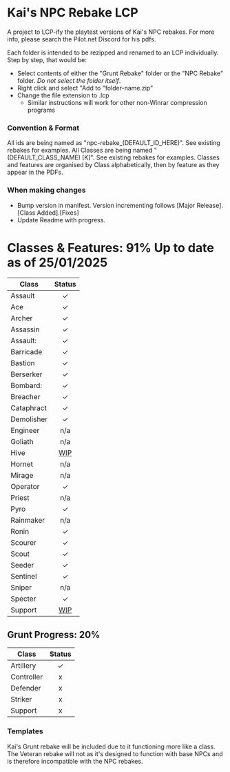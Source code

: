 # Kai's NPC Rebake LCP
A project to LCP-ify the playtest versions of Kai's NPC rebakes. For more info, please search the Pilot.net Discord for his pdfs.

Each folder is intended to be rezipped and renamed to an LCP individually. Step by step, that would be:
- Select contents of either the "Grunt Rebake" folder or the "NPC Rebake" folder. *Do not select the folder itself*.
- Right click and select "Add to "folder-name.zip"
- Change the file extension to .lcp
  - Similar instructions will work for other non-Winrar compression programs
### Convention & Format
All ids are being named as "npc-rebake_(DEFAULT_ID_HERE)". See existing rebakes for examples.
All Classes are being named "(DEFAULT_CLASS_NAME) [K]". See existing rebakes for examples.
Classes and features are organised by Class alphabetically, then by feature as they appear in the PDFs.

### When making changes
- Bump version in manifest. Version incrementing follows [Major Release].[Class Added].[Fixes]
- Update Readme with progress.

# Classes & Features: 91% Up to date as of 25/01/2025

| Class | Status |
| ------ | :------: |
Assault | ✓
Ace | ✓
Archer | ✓
Assassin | ✓
Assault: | ✓
Barricade | ✓
Bastion | ✓
Berserker | ✓
Bombard: | ✓
Breacher | ✓
Cataphract | ✓
Demolisher | ✓
Engineer | n/a
Goliath | n/a
Hive | <ins>WIP</ins>
Hornet | n/a
Mirage | n/a
Operator | ✓
Priest | n/a
Pyro | ✓
Rainmaker | n/a
Ronin | ✓
Scourer | ✓
Scout | ✓
Seeder | ✓
Sentinel | ✓
Sniper | n/a
Specter | ✓
Support | <ins>WIP</ins>
## Grunt Progress: 20%
| Class | Status |
| ------ | :------: |
Artillery | ✓
Controller | x
Defender | x
Striker | x
Support | x
### Templates
Kai's Grunt rebake will be included due to it functioning more like a class. The Veteran rebake will not as it's designed to function with base NPCs and is therefore incompatible with the NPC rebakes.
